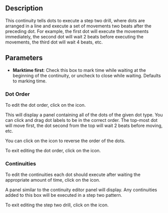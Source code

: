 ## Description

This continuity tells dots to execute a step two drill, where dots are arranged in a line and execute a set of movements two beats after the preceding dot. For example, the first dot will execute the movements immediately, the second dot will wait 2 beats before executing the movements, the third dot will wait 4 beats, etc.

## Parameters

- **Marktime first**: Check this box to mark time while waiting at the beginning of the continuity, or uncheck to close while waiting. Defaults to marking time.

### Dot Order

To edit the dot order, click on the <i class="icon-ellipsis-h"></i> icon.

This will display a panel containing all of the dots of the given dot type. You can click and drag dot labels to be in the correct order. The top-most dot will move first, the dot second from the top will wait 2 beats before moving, etc.

You can click on the <i class="icon-reverse"></i> icon to reverse the order of the dots.

To exit editing the dot order, click on the <i class="icon-check"></i> icon.

### Continuities

To edit the continuities each dot should execute after waiting the appropriate amount of time, click on the <i class="icon-map-signs"></i> icon.

A panel similar to the continuity editor panel will display. Any continuities added to this box will be executed in a step two pattern.

To exit editing the step two drill, click on the <i class="icon-check"></i> icon.
